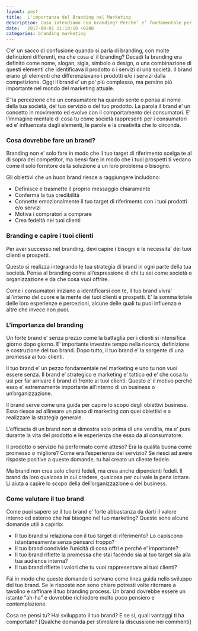 ```yaml
---
layout: post
title:  L'importanza del Branding nel Marketing
description: Cosa intendiamo con branding? Perche’ e’ fondamentale per raggiungere i tuoi clienti?
date:   2017-09-01 11:10:19 +0200
categories: branding marketing
---
```



C’e’ un sacco di confusione quando si parla di branding, con molte definizioni differenti, ma che cosa e’ il branding? Decadi fa branding era definito come nome, slogan, sigla, simbolo o design, o una combinazione di questi elementi che identificava il prodotto o i servizi di una società. Il brand erano gli elementi che differenziavano i prodotti e/o i servizi dalla competizione. Oggi il brand e’ un po’ più complesso, ma persino più importante nel mondo del marketing attuale.

E’ la percezione che un consumatore ha quando sente o pensa al nome della tua società, del tuo servizio o del tuo prodotto. La parola il brand e’ un concetto in movimento ed evolve con il comportamento dei consumatori. E’ l’immagine mentale di cosa tu come società rappresenti per i consumatori ed e’ influenzata dagli elementi, le parole e la creatività che lo circonda.

### Cosa dovrebbe fare un brand?

Branding non e’ solo fare in modo che il tuo target di riferimento scelga te al di sopra dei competitor, ma bensì fare in modo che i tuoi prospetti ti vedano come il solo fornitore della soluzione a un loro problema o bisogno.

Gli obiettivi che un buon brand riesce a raggiungere includono:

* Definisce e trasmette il proprio messaggio chiaramente
* Conferma la tua credibilità
* Connette emozionalmente il tuo target di riferimento con i tuoi prodotti e/o servizi
* Motiva i compratori a comprare
* Crea fedeltà nei tuoi clienti

### Branding e capire i tuoi clienti
Per aver successo nel branding, devi capire i bisogni e le necessita’ dei tuoi clienti e prospetti.

Questo si realizza integrando le tua strategia di brand in ogni parte della tua società. Pensa al branding come all’espressione di chi tu sei come società o organizzazione e da che cosa vuoi offrire.

Come i consumatori iniziano a identificarsi con te, il tuo brand vivra’ all’interno del cuore e la mente dei tuoi clienti e prospetti. E’ la somma totale delle loro esperienze e percezioni, alcune delle quali tu puoi influenza e altre che invece non puoi.

### L’importanza del branding
Un forte brand e’ senza prezzo come la battaglia per i clienti si intensifica giorno dopo giorno. E’ importante investire tempo nella ricerca, definizione e costruzione del tuo brand. Dopo tutto, il tuo brand e’ la sorgente di una promessa ai tuoi clienti.

Il tuo brand e’ un pezzo fondamentale nel marketing e uno tu non vuoi essere senza. Il brand e’ strategico e marketing e’ tattico ed e’ che cosa tu usi per far arrivare il brand di fronte ai tuoi clienti. Questo e’ il motivo perché esso e’ estremamente importante all’interno di un business o un’organizzazione.

Il brand serve come una guida per capire lo scopo degli obiettivi business. Esso riesce ad allineare un piano di marketing con quei obiettivi e a realizzare la strategia generale.

L’efficacia di un brand non si dimostra solo prima di una vendita, ma e’ pure durante la vita del prodotto e le esperienza che esso da al consumatore.

Il prodotto o servizio ha performato come atteso? Era la qualità buona come promesso o migliore? Come era l’esperienza del servizio? Se riesci ad avere risposte positive a queste domande, tu hai creato un cliente fedele.

Ma brand non crea solo clienti fedeli, ma crea anche dipendenti fedeli. Il brand da loro qualcosa in cui credere, qualcosa per cui vale la pena lottare. Li aiuta a capire lo scopo della dell’organizzazione o del business.

### Come valutare il tuo brand

Come puoi sapere se il tuo brand e’ forte abbastanza da darti il valore interno ed esterno che hai bisogno nel tuo marketing? Queste sono alcune domande utili a capirlo:

* Il tuo brand si relaziona con il tuo target di riferimento? Lo capiscono istantaneamente senza pensarci troppo?
* Il tuo brand condivide l’unicità di cosa offri e perché e’ importante?
* Il tuo brand riflette la promessa che stai facendo sia al tuo target sia alla tua audience interna?
* Il tuo brand riflette i valori che tu vuoi rappresentare ai tuoi clienti?

Fai in modo che queste domande ti servano come linea guida nello sviluppo del tuo brand. Se le risposte non sono chiare potresti volte ritornare a tavolino e raffinare il tuo branding process. Un brand dovrebbe essere un istante “ah-ha” e dovrebbe richiedere molto poco pensiero e contemplazione.

Cosa ne pensi tu? Hai sviluppato il tuo brand? E se si, quali vantaggi ti ha comportato? [Qualche domanda per stimolare la discussione nei commenti]
